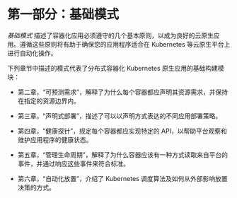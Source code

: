 # 第一部分：基础模式

*基础模式* 描述了容器化应用必须遵守的几个基本原则，以成为良好的云原生应用。遵循这些原则将有助于确保您的应用程序适合在 Kubernetes 等云原生平台上进行自动化操作。

下列章节中描述的模式代表了分布式容器化 Kubernetes 原生应用的基础构建模块：

+   第二章，“可预测需求”，解释了为什么每个容器都应声明其资源需求，并保持在指定的资源边界内。

+   第三章，“声明式部署”，描述了可以以声明方式表达的不同应用部署策略。

+   第四章，“健康探针”，规定每个容器都应实现特定的 API，以帮助平台观察和维护应用程序的健康状态。

+   第五章，“管理生命周期”，解释了为什么容器应该有一种方式读取来自平台的事件，并通过响应这些事件来符合标准。

+   第六章，“自动化放置”，介绍了 Kubernetes 调度算法及如何从外部影响放置决策的方式。
